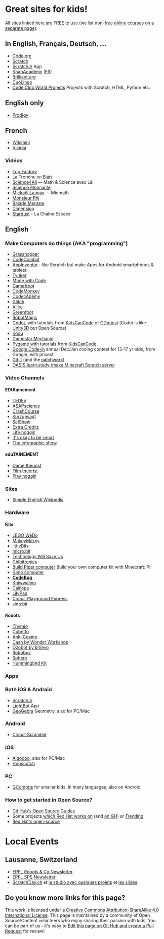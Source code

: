 # Great sites for kids!

All sites linked here are FREE to use (we list [non-free online courses on a separate page](paid-courses.md)):

## In English, Français, Deutsch, ...

* [Code.org](https://code.org)
* [Scratch](https://scratch.mit.edu)
* [ScratchJr](http://www.scratchjr.org) App
* [KhanAcademy](https://www.khanacademy.org) ([FR](https://fr.khanacademy.org))
* [Brilliant.org](https://brilliant.org/)
* [DuoLingo](https://www.duolingo.com)
* [Code Club World Projects](http://projects.codeclubworld.org) Projects with Scratch, HTML, Python etc.

## English only
* [Prodigy](https://www.prodigygame.com)

## French
* [Wikimini](https://fr.wikimini.org/wiki/Accueil)
* [Vikidia](https://fr.vikidia.org/wiki/Vikidia:Accueil)

### Vidéos
* [Top Factory](https://www.youtube.com/channel/UCWBqawES1a7WXRJiyjS37EA)
* [La Tronche en Biais](https://www.youtube.com/channel/UCq-8pBMM3I40QlrhM9ExXJQ)
* [Science4All](https://www.youtube.com/channel/UC0NCbj8CxzeCGIF6sODJ-7A) — Math & Science avec Lê
* [Science étonnante](https://www.youtube.com/user/ScienceEtonnante)
* [Mickaël Launay](https://www.youtube.com/user/Micmaths) — Micmath
* [Monsieur Phi](https://www.youtube.com/channel/UCqA8H22FwgBVcF3GJpp0MQw)
* [Balade Mentale](https://www.youtube.com/channel/UCS_7tplUgzJG4DhA16re5Yg)
* [Dimension](https://www.youtube.com/channel/UCiw_8x43hludK0PhuN9AJGg)
* [Stardust](https://www.youtube.com/channel/UCdL3UpiseRlvxXuORJjmqZw) - La Chaîne Espace 

## English 

### Make Computers do things (AKA "programming")

* [Grasshopper](https://grasshopper.codes)
* [CodeCombat](https://codecombat.com/play)
* [AppInventor](http://appinventor.mit.edu/explore/) - like Scratch but make Apps for Android smartphones & tablets!
* [Tynker](https://www.tynker.com/hour-of-code/)
* [Made with Code](https://www.madewithcode.com)
* [Gamefroot](http://gamefroot.com)
* [CodeMonkey](https://www.playcodemonkey.com)
* [CodecAdemy](https://www.codecademy.com)
* [Glitch](https://glitch.com)
* [Alice](http://www.alice.org)
* [Greenfoot](https://www.greenfoot.org/overview)
* [RobotMagic](http://robotmagic.org)
* [Godot](https://godotengine.org), with tutorials from [KidsCanCode](https://www.youtube.com/playlist?list=PLsk-HSGFjnaFISfGRTXxp65FXOa9UkYc5) or [GDquest](http://gdquest.com) (Godot is like [Unity3D](https://unity3d.com) but Open Source)
* [Kodu](https://www.kodugamelab.com)
* [Gamestar Mechanic](http://gamestarmechanic.com)
* [Pygame](https://www.pygame.org) with tutorials from [KidsCanCode](http://kidscancode.org/lessons/)
* [Google Code-in](https://codein.withgoogle.com) annual Dec/Jan coding contest for 13-17 yr olds, from Google, with prices!
* [Git it](https://github.com/jlord/git-it-electron) (and the [patchwork](https://github.com/jlord/patchwork))
* [OASIS.learn.study /make Minecraft Scratch server](https://www.learn.study)

### Video Channels

#### EDUtainement

* [TEDEd](https://ed.ted.com)
* [ASAPscience](https://www.youtube.com/user/AsapSCIENCE)
* [CrashCourse](https://www.youtube.com/user/crashcourse)
* [Kurzgesagt](https://www.youtube.com/user/Kurzgesagt)
* [SciShow](https://www.youtube.com/user/scishow)
* [Extra Credits](https://www.youtube.com/channel/UCCODtTcd5M1JavPCOr_Uydg)
* [Life noggin](https://www.youtube.com/user/lifenoggin)
* [It's okay to be smart](https://www.youtube.com/user/itsokaytobesmart)
* [The infographic show](https://www.youtube.com/user/TheInfographicsShow)

#### eduTAINEMENT

* [Game theorist](https://www.youtube.com/user/MatthewPatrick13)
* [Film theorist](https://www.youtube.com/user/FilmTheorists)
* [Play noggin](https://www.youtube.com/channel/UC5UEdeW8wD2t2KQ32FtQL5w)

### Sites
* [Simple English Wikipedia](https://simple.wikipedia.org)

### Hardware

#### Kits

* [LEGO WeDo](https://education.lego.com/en-us/elementary/shop/wedo-2)
* [MakeyMakey](https://www.makeymakey.com)
* [littleBits](http://littlebits.cc)
* [micro:bit](http://microbit.org)
* [Technology Will Save Us](https://www.techwillsaveus.com)
* [Chibitronics](https://chibitronics.com)
* [Build Piper computer](https://www.buildpiper.com) Build your own computer kit with Minecraft: Pi!
* [Kano computer](https://kano.me)
* **[CodeBug](https://www.codebug.org.uk)**
* [Kniwwelino](http://www.kniwwelino.lu)
* [Calliope](https://www.calliope.cc)
* [LilyPad](https://www.sparkfun.com/categories/135)
* [Circuit Playground Express](https://www.adafruit.com/product/3333)
* [sino:bit](https://www.elecrow.com/sino-bit-v1-0.html)

#### Robots

* [Thymio](https://www.thymio.org)
* [Cubetto](https://www.primotoys.com)
* [Anki Cosmo](https://www.anki.com/en-us/cozmo) 
* [Dash by Wonder Workshop](https://www.makewonder.de)
* [Ozobot by bit/evo](http://ozoblockly.com)
* [Robobox](https://www.robobox.io)
* [Sphero](http://www.sphero.com)
* [Hummingbird Kit](https://www.hummingbirdkit.com)

### Apps

### Both iOS & Android
* [ScratchJr](http://www.scratchjr.org)
* [LightBot](http://lightbot.com) App
* [GeoGebra](https://www.geogebra.org) Geometry, also for PC/Mac

### Android
* [Circuit Scramble](https://play.google.com/store/apps/details?id=com.Suborbital.CircuitScramble)

### iOS
* [Algodoo](http://www.algodoo.com/what-is-it/), also for PC/Mac
* [Hopscotch](https://www.gethopscotch.com)

### PC
* [GCompris](http://gcompris.net) for smaller kids, in many languages, also on Android

### How to get started in Open Source?
* [Git Hub's Open Source Guides](https://opensource.guide)
* Some projects [which Red Hat works on](https://community.redhat.com/software/) (and [on GH](https://redhatofficial.github.io/#!/main)) or [Trending](https://github.com/trending)
* [Red Hat's open-source](https://www.redhat.com/en/open-source)

# Local Events
## Lausanne, Switzerland 
* [EPFL Robots & Co Newsletter](https://actu.epfl.ch/newsletter/subscribe/318/)
* [EPFL SPS Newsletter](https://actu.epfl.ch/newsletter/subscribe/357/)
* [ScratchDay.ch](http://scratchday.ch) et [le studio avec quelques projets](https://scratch.mit.edu/studios/50246/) et [les slides](https://docs.google.com/presentation/d/1EoivR4-qXI5Y2ABrFvsHykWkPKEQCvL16z3MAkMQexU/edit#slide=id.p)

## Do you know more links for this page?

This work is licensed under a [Creative Commons Attribution-ShareAlike 4.0 International License](https://creativecommons.org/licenses/by-sa/4.0/). This page is maintained by a community of Open Source/Content volunteers who enjoy sharing their passion with kids.  You can be part of us - it's easy to [Edit this page on Git Hub and create a Pull Request](https://github.com/vorburger/kids-edutainment-links/edit/master/README.md) for review!
